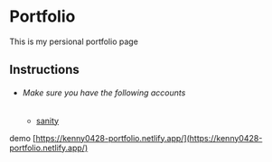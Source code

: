 # Portfolio
This is my persional portfolio page

## Instructions
<ul>
    <li>
        <h6>Make sure you have the following accounts</h6>
        <ul>
            <li><a href="https://www.sanity.io/">sanity</a></li>
        </ul>
    </li>
    
</ul>

demo [https://kenny0428-portfolio.netlify.app/](https://kenny0428-portfolio.netlify.app/)


